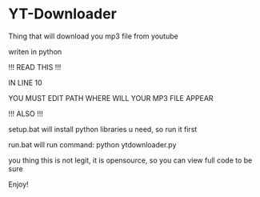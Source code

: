 # YT-Downloader
Thing that will download you mp3 file from youtube

writen in python

!!! READ THIS !!!

IN LINE 10

YOU MUST EDIT PATH WHERE WILL YOUR MP3 FILE APPEAR


!!! ALSO !!!

setup.bat will install python libraries u need, so run it first

run.bat will run command: python ytdownloader.py


you thing this is not legit, it is opensource, so you can view full code to be sure

Enjoy!
